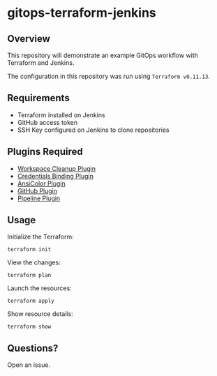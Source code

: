 # gitops-terraform-jenkins

## Overview

This repository will demonstrate an example GitOps workflow with Terraform and Jenkins.

The configuration in this repository was run using `Terraform v0.11.13`.

## Requirements

* Terraform installed on Jenkins
* GitHub access token
* SSH Key configured on Jenkins to clone repositories

## Plugins Required

* [Workspace Cleanup Plugin](https://wiki.jenkins.io/display/JENKINS/Workspace+Cleanup+Plugin)
* [Credentials Binding Plugin](https://wiki.jenkins.io/display/JENKINS/Credentials+Binding+Plugin)
* [AnsiColor Plugin](https://wiki.jenkins.io/display/JENKINS/AnsiColor+Plugin)
* [GitHub Plugin](https://wiki.jenkins.io/display/JENKINS/GitHub+Plugin)
* [Pipeline Plugin](https://wiki.jenkins.io/display/JENKINS/Pipeline+Plugin)

## Usage

Initialize the Terraform:

```
terraform init
```

View the changes:

```
terraform plan
```

Launch the resources:

```
terraform apply
```

Show resource details:

```
terraform show
```

## Questions?

Open an issue.
